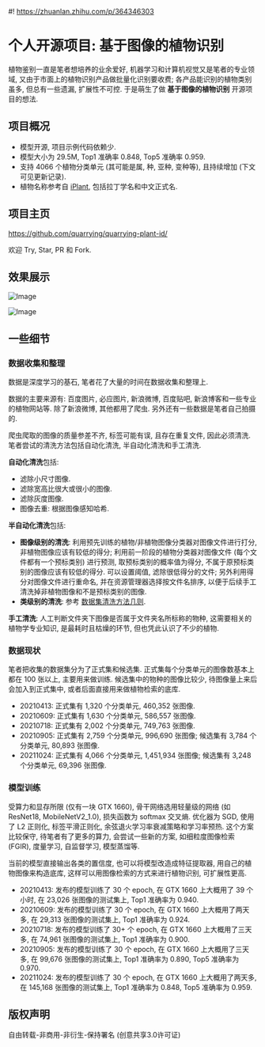 #! https://zhuanlan.zhihu.com/p/364346303
# 个人开源项目: 基于图像的植物识别

植物鉴别一直是笔者想培养的业余爱好, 机器学习和计算机视觉又是笔者的专业领域, 又由于市面上的植物识别产品做批量化识别要收费; 各产品能识别的植物类别虽多, 但总有一些遗漏, 扩展性不可控. 于是萌生了做 **基于图像的植物识别** 开源项目的想法. 

## 项目概况
- 模型开源, 项目示例代码依赖少.
- 模型大小为 29.5M, Top1 准确率 0.848, Top5 准确率 0.959.
- 支持 4066 个植物分类单元 (其可能是属, 种, 亚种, 变种等), 且持续增加 (下文可见更新记录).
- 植物名称参考自 [iPlant](http://www.iplant.cn/), 包括拉丁学名和中文正式名.

## 项目主页
<https://github.com/quarrying/quarrying-plant-id/>

欢迎 Try, Star, PR 和 Fork.

## 效果展示

![Image](https://pic4.zhimg.com/80/v2-95e0c9fbea61bf0c78650a7128bc45a0.png)

![Image](https://pic4.zhimg.com/80/v2-679b2844c5b554ecf10be9713a1ef752.png)

## 一些细节

### 数据收集和整理

数据是深度学习的基石, 笔者花了大量的时间在数据收集和整理上.

数据的主要来源有: 百度图片, 必应图片, 新浪微博, 百度贴吧, 新浪博客和一些专业的植物网站等. 除了新浪微博, 其他都用了爬虫. 另外还有一些数据是笔者自己拍摄的.

爬虫爬取的图像的质量参差不齐, 标签可能有误, 且存在重复文件, 因此必须清洗. 笔者尝试的清洗方法包括自动化清洗, 半自动化清洗和手工清洗.

**自动化清洗**包括: 
- 滤除小尺寸图像. 
- 滤除宽高比很大或很小的图像. 
- 滤除灰度图像.
- 图像去重: 根据图像感知哈希.

**半自动化清洗**包括: 
- **图像级别的清洗**: 利用预先训练的植物/非植物图像分类器对图像文件进行打分, 非植物图像应该有较低的得分; 利用前一阶段的植物分类器对图像文件 (每个文件都有一个预标类别) 进行预测, 取预标类别的概率值为得分, 不属于原预标类别的图像应该有较低的得分. 可以设置阈值, 滤除很低得分的文件; 另外利用得分对图像文件进行重命名, 并在资源管理器选择按文件名排序, 以便于后续手工清洗掉非植物图像和不是预标类别的图像.
- **类级别的清洗**: 参考 [数据集清洗方法几则](https://zhuanlan.zhihu.com/p/424212730).

**手工清洗**: 人工判断文件夹下图像是否属于文件夹名所标称的物种, 这需要相关的植物学专业知识, 是最耗时且枯燥的环节, 但也凭此认识了不少的植物.

### 数据现状

笔者把收集的数据集分为了正式集和候选集. 正式集每个分类单元的图像数基本上都在 100 张以上, 主要用来做训练. 候选集中的物种的图像比较少, 待图像量上来后会加入到正式集中, 或者后面直接用来做植物检索的底库. 

- 20210413: 正式集有 1,320 个分类单元, 460,352 张图像.
- 20210609: 正式集有 1,630 个分类单元, 586,557 张图像.
- 20210718: 正式集有 2,002 个分类单元, 749,763 张图像.
- 20210905: 正式集有 2,759 个分类单元, 996,690 张图像; 候选集有 3,784 个分类单元, 80,893 张图像.
- 20211024: 正式集有 4,066 个分类单元, 1,451,934 张图像; 候选集有 3,248 个分类单元, 69,396 张图像.

### 模型训练
受算力和显存所限 (仅有一块 GTX 1660), 骨干网络选用轻量级的网络 (如 ResNet18, MobileNetV2_1.0), 损失函数为 softmax 交叉熵. 优化器为 SGD, 使用了 L2 正则化, 标签平滑正则化, 余弦退火学习率衰减策略和学习率预热. 这个方案比较保守, 待笔者有了更多的算力, 会尝试一些新的方案, 如细粒度图像检索 (FGIR), 度量学习, 自监督学习, 模型蒸馏等. 

当前的模型直接输出各类的置信度, 也可以将模型改造成特征提取器, 用自己的植物图像来构造底库, 这样可以用图像检索的方式来进行植物识别, 可扩展性更高.

- 20210413: 发布的模型训练了 30 个 epoch, 在 GTX 1660 上大概用了 39 个小时, 在 23,026 张图像的测试集上, Top1 准确率为 0.940.
- 20210609: 发布的模型训练了 30 个 epoch, 在 GTX 1660 上大概用了两天多, 在 29,313 张图像的测试集上, Top1 准确率为 0.924.
- 20210718: 发布的模型训练了 30+ 个 epoch, 在 GTX 1660 上大概用了三天多, 在 74,961 张图像的测试集上, Top1 准确率为 0.900.
- 20210905: 发布的模型训练了 30 个 epoch, 在 GTX 1660 上大概用了三天多, 在 99,676 张图像的测试集上, Top1 准确率为 0.890, Top5 准确率为 0.970.
- 20211024: 发布的模型训练了 30 个 epoch, 在 GTX 1660 上大概用了两天多, 在 145,168 张图像的测试集上, Top1 准确率为 0.848, Top5 准确率为 0.959.

## 版权声明
自由转载-非商用-非衍生-保持署名 (创意共享3.0许可证)

